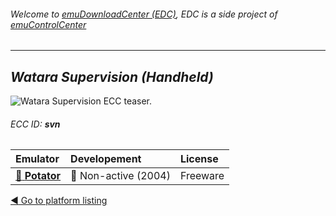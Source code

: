 ###### Welcome to [emuDownloadCenter (EDC)](https://github.com/PhoenixInteractiveNL/emuDownloadCenter/wiki/), EDC is a side project of [emuControlCenter](https://github.com/PhoenixInteractiveNL/emuControlCenter/wiki/)
***
## _Watara Supervision (Handheld)_
![](https://raw.githubusercontent.com/wiki/PhoenixInteractiveNL/emuDownloadCenter/images_platform/ecc_svn_teaser.png "Watara Supervision ECC teaser.")
###### ECC ID: **svn**

| Emulator | Developement | License |
|:---------|:-------------|:--------|
| [:file_folder: **Potator**](https://github.com/PhoenixInteractiveNL/emuDownloadCenter/wiki/Emulator-potator#menu) | :red_circle: Non-active (2004) | Freeware |

[:arrow_backward: Go to platform listing](https://github.com/PhoenixInteractiveNL/emuDownloadCenter/wiki/EDC-Platform-List)

